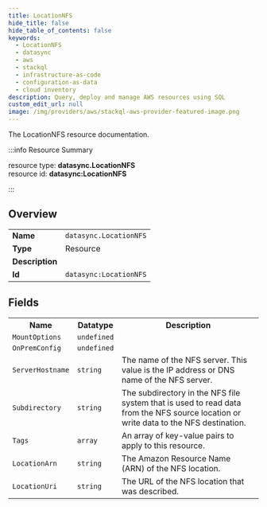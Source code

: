 ```yaml
---
title: LocationNFS
hide_title: false
hide_table_of_contents: false
keywords:
  - LocationNFS
  - datasync
  - aws
  - stackql
  - infrastructure-as-code
  - configuration-as-data
  - cloud inventory
description: Query, deploy and manage AWS resources using SQL
custom_edit_url: null
image: /img/providers/aws/stackql-aws-provider-featured-image.png
---
```

The LocationNFS resource documentation.

:::info Resource Summary

<div class="row">
<div class="providerDocColumn">
<span>resource type:&nbsp;<b>datasync.LocationNFS</b></span><br />
<span>resource id:&nbsp;<b>datasync:LocationNFS</b></span><br />
</div>
</div>

:::

## Overview
<table><tbody>
<tr><td><b>Name</b></td><td><code>datasync.LocationNFS</code></td></tr>
<tr><td><b>Type</b></td><td>Resource</td></tr>
<tr><td><b>Description</b></td><td></td></tr>
<tr><td><b>Id</b></td><td><code>datasync:LocationNFS</code></td></tr>
</tbody></table>

## Fields
<table><tbody>
<tr><th>Name</th><th>Datatype</th><th>Description</th></tr>
<tr><td><code>MountOptions</code></td><td><code>undefined</code></td><td></td></tr><tr><td><code>OnPremConfig</code></td><td><code>undefined</code></td><td></td></tr><tr><td><code>ServerHostname</code></td><td><code>string</code></td><td>The name of the NFS server. This value is the IP address or DNS name of the NFS server.</td></tr><tr><td><code>Subdirectory</code></td><td><code>string</code></td><td>The subdirectory in the NFS file system that is used to read data from the NFS source location or write data to the NFS destination.</td></tr><tr><td><code>Tags</code></td><td><code>array</code></td><td>An array of key-value pairs to apply to this resource.</td></tr><tr><td><code>LocationArn</code></td><td><code>string</code></td><td>The Amazon Resource Name (ARN) of the NFS location.</td></tr><tr><td><code>LocationUri</code></td><td><code>string</code></td><td>The URL of the NFS location that was described.</td></tr>
</tbody></table>